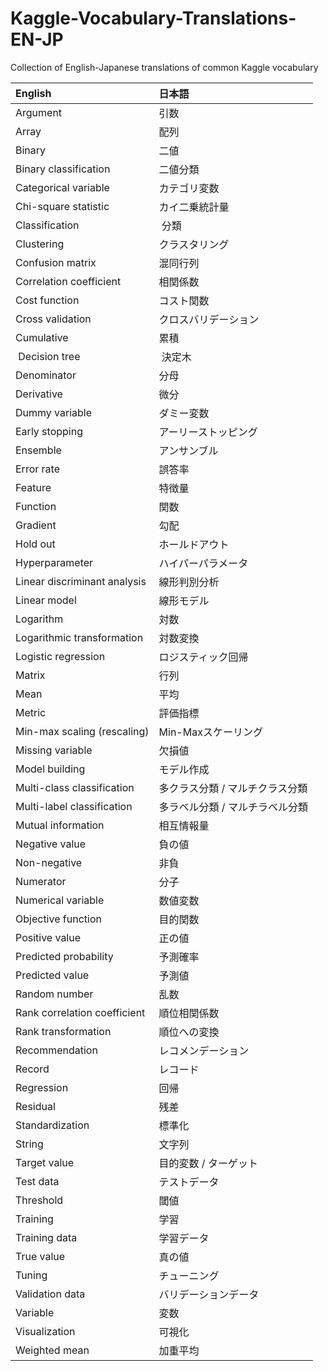 # Kaggle-Vocabulary-Translations-EN-JP
Collection of English-Japanese translations of common Kaggle vocabulary

| English | 日本語 |
|:--- |:--------------------------- |
| Argument | 引数 |
| Array | 配列 |
| Binary | 二値 |
| Binary classification | 二値分類 |
| Categorical variable | カテゴリ変数 |
| Chi-square statistic | カイ二乗統計量 |
| Classification | 分類 |
| Clustering | クラスタリング |
| Confusion matrix | 混同行列 |
| Correlation coefficient | 相関係数 |
| Cost function | コスト関数 |
| Cross validation | クロスバリデーション |
| Cumulative | 累積 |
| Decision tree | 決定木 |
| Denominator | 分母 |
| Derivative | 微分 |
| Dummy variable | ダミー変数 |
| Early stopping | アーリーストッピング |
| Ensemble | アンサンブル |
| Error rate | 誤答率 |
| Feature | 特徴量 |
| Function | 関数 |
| Gradient | 勾配 |
| Hold out | ホールドアウト |
| Hyperparameter | ハイパーパラメータ |
| Linear discriminant analysis | 線形判別分析 |
| Linear model | 線形モデル |
| Logarithm | 対数 |
| Logarithmic transformation | 対数変換 |
| Logistic regression | ロジスティック回帰 |
| Matrix | 行列 |
| Mean | 平均 |
| Metric | 評価指標 |
| Min-max scaling (rescaling) | Min-Maxスケーリング |
| Missing variable | 欠損値 |
| Model building | モデル作成 |
| Multi-class classification | 多クラス分類 / マルチクラス分類 |
| Multi-label classification | 多ラベル分類 / マルチラベル分類 |
| Mutual information | 相互情報量 |
| Negative value | 負の値 |
| Non-negative | 非負 |
| Numerator | 分子 |
| Numerical variable | 数値変数 |
| Objective function | 目的関数 |
| Positive value | 正の値 |
| Predicted probability | 予測確率 |
| Predicted value | 予測値 |
| Random number | 乱数 |
| Rank correlation coefficient | 順位相関係数 |
| Rank transformation | 順位への変換 |
| Recommendation | レコメンデーション |
| Record | レコード |
| Regression | 回帰 |
| Residual | 残差 |
| Standardization | 標準化 |
| String | 文字列 |
| Target value | 目的変数 / ターゲット |
| Test data | テストデータ |
| Threshold | 閾値 |
| Training | 学習 |
| Training data | 学習データ |
| True value | 真の値 |
| Tuning | チューニング |
| Validation data | バリデーションデータ |
| Variable | 変数 |
| Visualization | 可視化 |
| Weighted mean | 加重平均 |